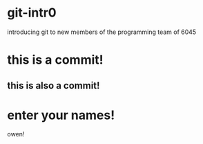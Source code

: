 # git-intr0
introducing git to new members of the programming team of 6045

# this is a commit!

## this is also a commit!

# enter your names!

owen!